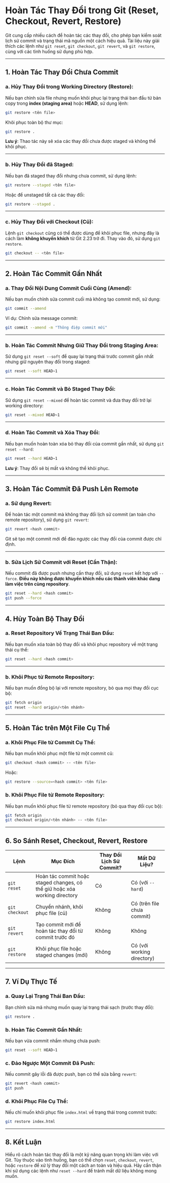 # Hoàn Tác Thay Đổi trong Git (Reset, Checkout, Revert, Restore)

Git cung cấp nhiều cách để hoàn tác các thay đổi, cho phép bạn kiểm soát lịch sử commit và trạng thái mã nguồn một cách hiệu quả. Tài liệu này giải thích các lệnh như `git reset`, `git checkout`, `git revert`, và `git restore`, cùng với các tình huống sử dụng phù hợp.

---

## 1. **Hoàn Tác Thay Đổi Chưa Commit**

### a. **Hủy Thay Đổi trong Working Directory (Restore)**:
Nếu bạn chỉnh sửa file nhưng muốn khôi phục lại trạng thái ban đầu từ bản copy trong **index (staging area)** hoặc **HEAD**, sử dụng lệnh:

```bash
git restore <tên file>
```

Khôi phục toàn bộ thư mục:

```bash
git restore .
```

**Lưu ý**: Thao tác này sẽ xóa các thay đổi chưa được staged và không thể khôi phục.

---

### b. **Hủy Thay Đổi đã Staged**:
Nếu bạn đã staged thay đổi nhưng chưa commit, sử dụng lệnh:

```bash
git restore --staged <tên file>
```

Hoặc để unstaged tất cả các thay đổi:

```bash
git restore --staged .
```

---

### c. **Hủy Thay Đổi với Checkout (Cũ)**:
Lệnh `git checkout` cũng có thể được dùng để khôi phục file, nhưng đây là cách làm **không khuyến khích** từ Git 2.23 trở đi. Thay vào đó, sử dụng `git restore`.

```bash
git checkout -- <tên file>
```

---

## 2. **Hoàn Tác Commit Gần Nhất**

### a. **Thay Đổi Nội Dung Commit Cuối Cùng (Amend)**:
Nếu bạn muốn chỉnh sửa commit cuối mà không tạo commit mới, sử dụng:

```bash
git commit --amend
```

Ví dụ: Chỉnh sửa message commit:

```bash
git commit --amend -m "Thông điệp commit mới"
```

---

### b. **Hoàn Tác Commit Nhưng Giữ Thay Đổi trong Staging Area**:
Sử dụng `git reset --soft` để quay lại trạng thái trước commit gần nhất nhưng giữ nguyên thay đổi trong staged:

```bash
git reset --soft HEAD~1
```

---

### c. **Hoàn Tác Commit và Bỏ Staged Thay Đổi**:
Sử dụng `git reset --mixed` để hoàn tác commit và đưa thay đổi trở lại working directory:

```bash
git reset --mixed HEAD~1
```

---

### d. **Hoàn Tác Commit và Xóa Thay Đổi**:
Nếu bạn muốn hoàn toàn xóa bỏ thay đổi của commit gần nhất, sử dụng `git reset --hard`:

```bash
git reset --hard HEAD~1
```

**Lưu ý**: Thay đổi sẽ bị mất và không thể khôi phục.

---

## 3. **Hoàn Tác Commit Đã Push Lên Remote**

### a. **Sử dụng Revert**:
Để hoàn tác một commit mà không thay đổi lịch sử commit (an toàn cho remote repository), sử dụng `git revert`:

```bash
git revert <hash commit>
```

Git sẽ tạo một commit mới để đảo ngược các thay đổi của commit được chỉ định.

---

### b. **Sửa Lịch Sử Commit với Reset (Cẩn Thận)**:
Nếu commit đã được push nhưng cần thay đổi, sử dụng `reset` kết hợp với `--force`. **Điều này không được khuyến khích nếu các thành viên khác đang làm việc trên cùng repository**.

```bash
git reset --hard <hash commit>
git push --force
```

---

## 4. **Hủy Toàn Bộ Thay Đổi**

### a. **Reset Repository Về Trạng Thái Ban Đầu**:
Nếu bạn muốn xóa toàn bộ thay đổi và khôi phục repository về một trạng thái cụ thể:

```bash
git reset --hard <hash commit>
```

---

### b. **Khôi Phục từ Remote Repository**:
Nếu bạn muốn đồng bộ lại với remote repository, bỏ qua mọi thay đổi cục bộ:

```bash
git fetch origin
git reset --hard origin/<tên nhánh>
```

---

## 5. **Hoàn Tác trên Một File Cụ Thể**

### a. **Khôi Phục File từ Commit Cụ Thể**:
Nếu bạn muốn khôi phục một file từ một commit cũ:

```bash
git checkout <hash commit> -- <tên file>
```

Hoặc:

```bash
git restore --source=<hash commit> <tên file>
```

### b. **Khôi Phục File từ Remote Repository**:
Nếu bạn muốn khôi phục file từ remote repository (bỏ qua thay đổi cục bộ):

```bash
git fetch origin
git checkout origin/<tên nhánh> -- <tên file>
```

---

## 6. **So Sánh Reset, Checkout, Revert, Restore**

| **Lệnh**       | **Mục Đích**                                                                 | **Thay Đổi Lịch Sử Commit?** | **Mất Dữ Liệu?**         |
|-----------------|-----------------------------------------------------------------------------|------------------------------|--------------------------|
| `git reset`     | Hoàn tác commit hoặc staged changes, có thể giữ hoặc xóa working directory  | Có                          | Có (với `--hard`)       |
| `git checkout`  | Chuyển nhánh, khôi phục file (cũ)                                          | Không                        | Có (trên file chưa commit) |
| `git revert`    | Tạo commit mới để hoàn tác thay đổi từ commit trước đó                     | Không                        | Không                   |
| `git restore`   | Khôi phục file hoặc staged changes (mới)                                   | Không                        | Có (với working directory) |

---

## 7. **Ví Dụ Thực Tế**

### a. Quay Lại Trạng Thái Ban Đầu:
Bạn chỉnh sửa mã nhưng muốn quay lại trạng thái sạch (trước thay đổi):

```bash
git restore .
```

### b. Hoàn Tác Commit Gần Nhất:
Nếu bạn vừa commit nhầm nhưng chưa push:

```bash
git reset --soft HEAD~1
```

### c. Đảo Ngược Một Commit Đã Push:
Nếu commit gây lỗi đã được push, bạn có thể sửa bằng `revert`:

```bash
git revert <hash commit>
git push
```

### d. Khôi Phục File Cụ Thể:
Nếu chỉ muốn khôi phục file `index.html` về trạng thái trong commit trước:

```bash
git restore index.html
```

---

## 8. **Kết Luận**

Hiểu rõ cách hoàn tác thay đổi là một kỹ năng quan trọng khi làm việc với Git. Tùy thuộc vào tình huống, bạn có thể chọn `reset`, `checkout`, `revert`, hoặc `restore` để xử lý thay đổi một cách an toàn và hiệu quả. Hãy cẩn thận khi sử dụng các lệnh như `reset --hard` để tránh mất dữ liệu không mong muốn.
